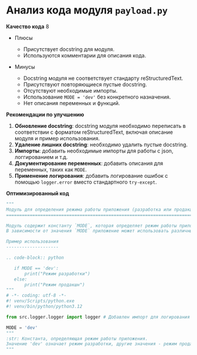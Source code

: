 # Анализ кода модуля `payload.py`

**Качество кода**
8
 -  Плюсы
    - Присутствует docstring для модуля.
    - Используются комментарии для описания кода.

 -  Минусы
    - Docstring модуля не соответствует стандарту reStructuredText.
    - Присутствуют повторяющиеся пустые docstring.
    - Отсутствуют необходимые импорты.
    - Использование `MODE = 'dev'` без конкретного назначения.
    - Нет описания переменных и функций.

**Рекомендации по улучшению**

1.  **Обновление docstring**: docstring модуля необходимо переписать в соответствии с форматом reStructuredText, включая описание модуля и пример использования.
2.  **Удаление лишних docstring**: необходимо удалить пустые docstring.
3.  **Импорты**: добавить необходимые импорты для работы с json, логгированием и т.д.
4.  **Документирование переменных**: добавить описания для переменных, таких как `MODE`.
5.  **Применение логирования**: добавить логирование ошибок с помощью `logger.error` вместо стандартного `try-except`.

**Оптимизированный код**
```python
"""
Модуль для определения режима работы приложения (разработка или продакшн).
========================================================================

Модуль содержит константу `MODE`, которая определяет режим работы приложения.
В зависимости от значения `MODE` приложение может использовать различные настройки.

Пример использования
--------------------

.. code-block:: python

   if MODE == 'dev':
       print("Режим разработки")
   else:
       print("Режим продакшн")
"""
# -*- coding: utf-8 -*-
#! venv/Scripts/python.exe
#! venv/bin/python/python3.12

from src.logger.logger import logger # Добавлен импорт для логирования

MODE = 'dev'
"""
:str: Константа, определяющая режим работы приложения.
Значение 'dev' означает режим разработки, другие значения - режим продакшн.
"""
```